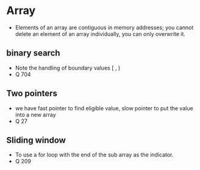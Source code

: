 # Array
- Elements of an array are contiguous in memory addresses; you cannot delete an element of an array individually, you can only overwrite it.

## binary search
- Note the handling of boundary values [ , )
- Q 704

## Two pointers
- we have fast pointer to find eligible value, slow pointer to put the value into a new array
- Q 27

## Sliding window
- To use a for loop with the end of the sub array as the indicator.
- Q 209
